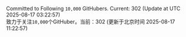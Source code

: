 Committed to Following `10,000` GitHubers. Current: <!-- FOLLOWING_COUNT -->302<!-- FOLLOWING_COUNT --> (Update at UTC <!-- LAST_UPDATED -->2025-08-17 03:22:57<!-- LAST_UPDATED -->)<br>
致力于关注`10,000`个GitHuber。当前：<!-- FOLLOWING_COUNT -->302<!-- FOLLOWING_COUNT --> (更新于北京时间 <!-- LAST_UPDATED_CST -->2025-08-17 11:22:57<!-- LAST_UPDATED_CST -->)
